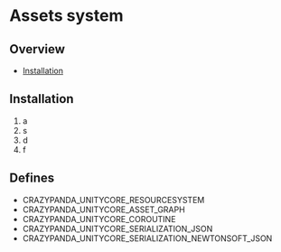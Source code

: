 # Assets system

## Overview

<!-- MarkdownTOC autolink="true" bracket="round" markdown_preview="markdown" -->
- [Installation](#installation)
<!-- /MarkdownTOC -->

## Installation

1. a
2. s
3. d
4. f


## Defines
- CRAZYPANDA\_UNITYCORE\_RESOURCESYSTEM
- CRAZYPANDA\_UNITYCORE\_ASSET\_GRAPH
- CRAZYPANDA\_UNITYCORE\_COROUTINE
- CRAZYPANDA\_UNITYCORE\_SERIALIZATION\_JSON
- CRAZYPANDA\_UNITYCORE\_SERIALIZATION\_NEWTONSOFT\_JSON
